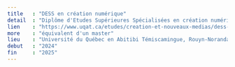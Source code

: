 ```yaml
---
title   : "DESS en création numérique"
detail  : "Diplôme d'Etudes Supérieures Spécialisées en création numérique"
lien    : "https://www.uqat.ca/etudes/creation-et-nouveaux-medias/dess-en-creation-numerique/"
more    : "équivalent d'un master"
lieu    : "Université du Québec en Abitibi Témiscamingue, Rouyn-Noranda (Québec)"
debut   : "2024"
fin     : "2025"
---
```

